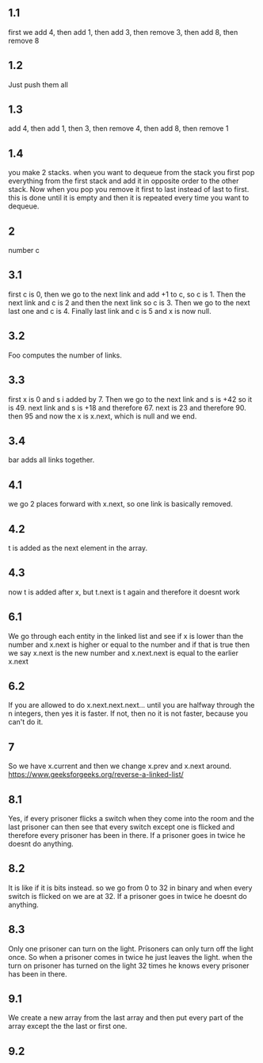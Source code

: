 ## 1.1
first we add 4, then add 1, then add 3, then remove 3, then add 8, then remove 8
## 1.2
Just push them all

## 1.3
add 4, then add 1, then 3, then remove 4, then add 8, then remove 1

## 1.4
you make 2 stacks. when you want to dequeue from the stack you first pop everything from the first stack and add it in opposite order to the other stack. Now when you pop you remove it first to last instead of last to first. this is done until it is empty and then it is repeated every time you want to dequeue.

## 2
number c

## 3.1
first c is 0, then we go to the next link and add +1 to c, so c is 1. Then the next link and c is 2 and then the next link so c is 3. Then we go to the next last one and c is 4. Finally last link and c is 5 and x is now null.

## 3.2
Foo computes the number of links.


## 3.3
first x is 0 and s i added by 7. Then we go to the next link and s is +42 so it is 49. next link and s is +18 and therefore 67. next is 23 and therefore 90. then 95 and now the x is x.next, which is null and we end.

## 3.4
bar adds all links together.


## 4.1
we go 2 places forward with x.next, so one link is basically removed.


## 4.2
t is added as the next element in the array.

## 4.3
now t is added after x, but t.next is t again and therefore it doesnt work

## 6.1
We go through each entity in the linked list and see if x is lower than the number and x.next is higher or equal to the number and if that is true then we say x.next is the new number and x.next.next is equal to the earlier x.next

## 6.2
If you are allowed to do x.next.next.next... until you are halfway through the n integers, then yes it is faster. If not, then no it is not faster, because you can't do it.



## 7
So we have x.current and then we change x.prev and x.next around.
https://www.geeksforgeeks.org/reverse-a-linked-list/ 


## 8.1
Yes, if every prisoner flicks a switch when they come into the room and the last prisoner can then see that every switch except one is flicked and therefore every prisoner has been in there. If a prisoner goes in twice he doesnt do anything.

## 8.2
It is like if it is bits instead. so we go from 0 to 32 in binary and when every switch is flicked on we are at 32.  If a prisoner goes in twice he doesnt do anything.

## 8.3
Only one prisoner can turn on the light. Prisoners can only turn off the light once. So when a prisoner comes in twice he just leaves the light. when the turn on prisoner has turned on the light 32 times he knows every prisoner has been in there.


## 9.1
We create a new array from the last array and then put every part of the array except the the last or first one. 

## 9.2



